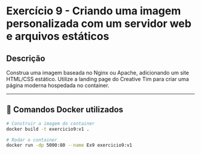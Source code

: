 # Exercício 9 - Criando uma imagem personalizada com um servidor web e arquivos estáticos

## Descrição 
Construa uma imagem baseada no Nginx ou Apache, adicionando um site HTML/CSS estático. Utilize a landing page do Creative Tim para criar uma página moderna hospedada no container.

---

## 🐳 Comandos Docker utilizados
```bash
# Construir a imagem do container
docker build -t exercicio9:v1 .

# Rodar o container
docker run -dp 5000:80 --name Ex9 exercicio9:v1
```
